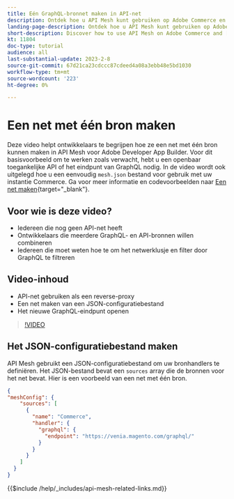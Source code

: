 ```yaml
---
title: Eén GraphQL-bronnet maken in API-net
description: Ontdek hoe u API Mesh kunt gebruiken op Adobe Commerce en [!DNL Adobe App Builder]. Meer informatie over het maken van een net met één bron.
landing-page-description: Ontdek hoe u API Mesh kunt gebruiken op Adobe Commerce en [!DNL Adobe App Builder]. Meer informatie over het maken van een net met één bron.
short-description: Discover how to use API Mesh on Adobe Commerce and [!DNL Adobe App Builder]. Learn about creating a mesh that has one source.
kt: 11804
doc-type: tutorial
audience: all
last-substantial-update: 2023-2-8
source-git-commit: 67d21ca23cdccc87cdeed4a08a3ebb48e5bd1030
workflow-type: tm+mt
source-wordcount: '223'
ht-degree: 0%

---
```


# Een net met één bron maken

Deze video helpt ontwikkelaars te begrijpen hoe ze een net met één bron kunnen maken in API Mesh voor Adobe Developer App Builder. Voor dit basisvoorbeeld om te werken zoals verwacht, hebt u een openbaar toegankelijke API of het eindpunt van GraphQL nodig. In de video wordt ook uitgelegd hoe u een eenvoudig `mesh.json` bestand voor gebruik met uw instantie Commerce. Ga voor meer informatie en codevoorbeelden naar [Een net maken](https://developer.adobe.com/graphql-mesh-gateway/gateway/create-mesh/#create-a-mesh-1){target="_blank"}.

## Voor wie is deze video?

* Iedereen die nog geen API-net heeft
* Ontwikkelaars die meerdere GraphQL- en API-bronnen willen combineren
* Iedereen die moet weten hoe te om het netwerklusje en filter door GraphQL te filtreren

## Video-inhoud

* API-net gebruiken als een reverse-proxy
* Een net maken van een JSON-configuratiebestand
* Het nieuwe GraphQL-eindpunt openen

>[!VIDEO](https://video.tv.adobe.com/v/3414124)

## Het JSON-configuratiebestand maken

API Mesh gebruikt een JSON-configuratiebestand om uw bronhandlers te definiëren. Het JSON-bestand bevat een `sources` array die de bronnen voor het net bevat. Hier is een voorbeeld van een net met één bron.

```json
{
"meshConfig": {
    "sources": [
      {
        "name": "Commerce",
        "handler": {
          "graphql": {
            "endpoint": "https://venia.magento.com/graphql/"
          }
        }
      }
    ]
  }
}
```

{{$include /help/_includes/api-mesh-related-links.md}}
